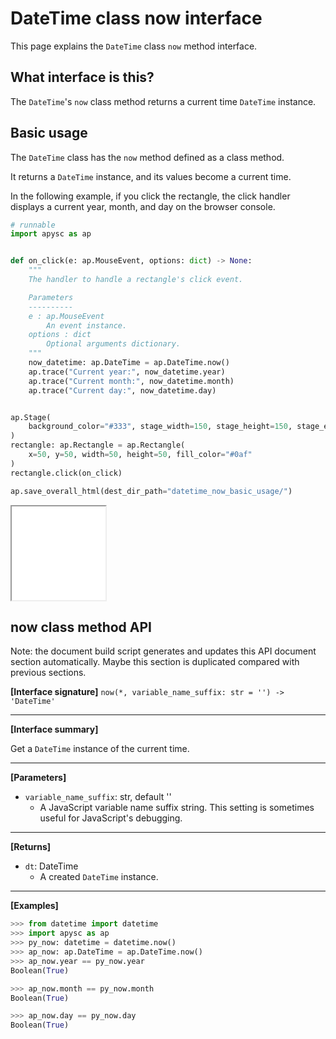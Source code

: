 # DateTime class now interface

This page explains the `DateTime` class `now` method interface.

## What interface is this?

The `DateTime`'s `now` class method returns a current time `DateTime` instance.

## Basic usage

The `DateTime` class has the `now` method defined as a class method.

It returns a `DateTime` instance, and its values become a current time.

In the following example, if you click the rectangle, the click handler displays a current year, month, and day on the browser console.

```py
# runnable
import apysc as ap


def on_click(e: ap.MouseEvent, options: dict) -> None:
    """
    The handler to handle a rectangle's click event.

    Parameters
    ----------
    e : ap.MouseEvent
        An event instance.
    options : dict
        Optional arguments dictionary.
    """
    now_datetime: ap.DateTime = ap.DateTime.now()
    ap.trace("Current year:", now_datetime.year)
    ap.trace("Current month:", now_datetime.month)
    ap.trace("Current day:", now_datetime.day)


ap.Stage(
    background_color="#333", stage_width=150, stage_height=150, stage_elem_id="stage"
)
rectangle: ap.Rectangle = ap.Rectangle(
    x=50, y=50, width=50, height=50, fill_color="#0af"
)
rectangle.click(on_click)

ap.save_overall_html(dest_dir_path="datetime_now_basic_usage/")
```

<iframe src="static/datetime_now_basic_usage/index.html" width="150" height="150"></iframe>

## now class method API

<!-- Docstring: apysc._time.datetime_.DateTime.now -->

<span class="inconspicuous-txt">Note: the document build script generates and updates this API document section automatically. Maybe this section is duplicated compared with previous sections.</span>

**[Interface signature]** `now(*, variable_name_suffix: str = '') -> 'DateTime'`<hr>

**[Interface summary]**

Get a `DateTime` instance of the current time.<hr>

**[Parameters]**

- `variable_name_suffix`: str, default ''
  - A JavaScript variable name suffix string. This setting is sometimes useful for JavaScript's debugging.

<hr>

**[Returns]**

- `dt`: DateTime
  - A created `DateTime` instance.

<hr>

**[Examples]**

```py
>>> from datetime import datetime
>>> import apysc as ap
>>> py_now: datetime = datetime.now()
>>> ap_now: ap.DateTime = ap.DateTime.now()
>>> ap_now.year == py_now.year
Boolean(True)

>>> ap_now.month == py_now.month
Boolean(True)

>>> ap_now.day == py_now.day
Boolean(True)
```